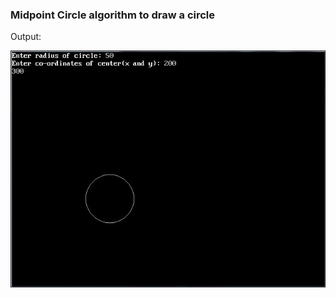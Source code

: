 ### Midpoint Circle algorithm to draw a circle  

Output:

![alt text](https://github.com/rajatsharma369007/Computer_Graphics/blob/master/midpoint_circle/output.JPG)

